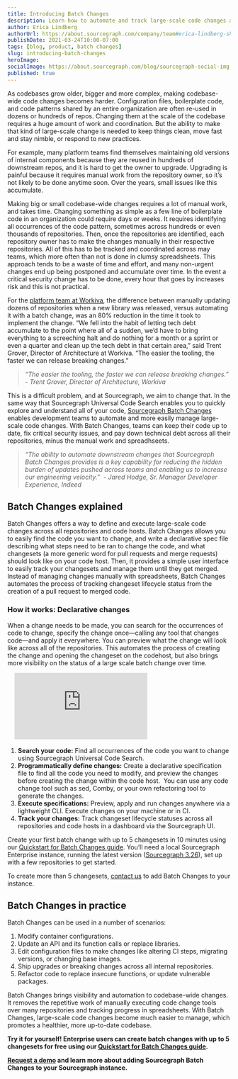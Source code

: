 ```yaml
---
title: Introducing Batch Changes
description: Learn how to automate and track large-scale code changes across all of your repositories and code hosts with Sourcegraph Batch Changes.
author: Erica Lindberg
authorUrl: https://about.sourcegraph.com/company/team#erica-lindberg-she-her
publishDate: 2021-03-24T10:00-07:00
tags: [blog, product, batch changes]
slug: introducing-batch-changes
heroImage:
socialImage: https://about.sourcegraph.com/blog/sourcegraph-social-img.png
published: true
---
```


As codebases grow older, bigger and more complex, making codebase-wide code changes becomes harder. Configuration files, boilerplate code, and code patterns shared by an entire organization are often re-used in dozens or hundreds of repos. Changing them at the scale of the codebase requires a huge amount of work and coordination. But the ability to make that kind of large-scale change is needed to keep things clean, move fast and stay nimble, or respond to new practices.

For example, many platform teams find themselves maintaining old versions of internal components because they are reused in hundreds of downstream repos, and it is hard to get the owner to upgrade. Upgrading is painful because it requires manual work from the repository owner, so it’s not likely to be done anytime soon. Over the years, small issues like this accumulate.

Making big or small codebase-wide changes requires a lot of manual work, and takes time. Changing something as simple as a few line of boilerplate code in an organization could require days or weeks. It requires identifying all occurrences of the code pattern, sometimes across hundreds or even thousands of repositories. Then, once the repositories are identified, each repository owner has to make the changes manually in their respective repositories. All of this has to be tracked and coordinated across may teams, which more often than not is done in clumsy spreadsheets. This approach tends to be a waste of time and effort, and many non-urgent changes end up being postponed and accumulate over time. In the event a critical security change has to be done, every hour that goes by increases risk and this is not practical.

For the [platform team at Workiva](http://about.sourcegraph.com/case-studies/workiva-automates-large-scale-code-changes/), the difference between manually updating dozens of repositories when a new library was released, versus automating it with a batch change, was an 80% reduction in the time it took to implement the change. “We fell into the habit of letting tech debt accumulate to the point where all of a sudden, we’d have to bring everything to a screeching halt and do nothing for a month or a sprint or even a quarter and clean up the tech debt in that certain area,” said Trent Grover, Director of Architecture at Workiva. “The easier the tooling, the faster we can release breaking changes.” 

> *“The easier the tooling, the faster we can release breaking changes.”*
> *- Trent Grover, Director of Architecture, Workiva*

This is a difficult problem, and at Sourcegraph, we aim to change that. In the same way that Sourcegraph Universal Code Search enables you to quickly explore and understand all of your code, [Sourcegraph Batch Changes](https://about.sourcegraph.com/batch-changes) enables development teams to automate and more easily manage large-scale code changes. With Batch Changes, teams can keep their code up to date, fix critical security issues, and pay down technical debt across all their repositories, minus the manual work and spreadhseets.

> *“The ability to automate downstream changes that Sourcegraph Batch Changes provides is a key capability for reducing the hidden burden of updates pushed across teams and enabling us to increase our engineering velocity.”* 
> *- Jared Hodge, Sr. Manager Developer Experience, Indeed*

## Batch Changes explained
Batch Changes offers a way to define and execute large-scale code changes across all repositories and code hosts. Batch Changes allows you to easily find the code you want to change, and write a declarative spec file describing what steps need to be ran to change the code, and what changesets (a more generic word for pull requests and merge requests) should look like on your code host. Then, it provides a simple user interface to easily track your changesets and manage them until they get merged. Instead of managing changes manually with spreadsheets, Batch Changes automates the process of tracking changeset lifecycle status from the creation of a pull request to merged code.  

### How it works: Declarative changes
When a change needs to be made, you can search for the occurrences of code to change, specify the change once—calling any tool that changes code—and apply it everywhere. You can preview what the change will look like across all of the repositories. This automates the process of creating the change and opening the changeset on the codehost, but also brings more visibility on the status of a large scale batch change over time.

<div class="container my-4 video-embed embed-responsive embed-responsive-16by9">
    <iframe class="embed-responsive-item" src="https://www.youtube-nocookie.com/embed/eOmiyXIWTCw?autoplay=0&amp;cc_load_policy=0&amp;start=0&amp;end=0&amp;loop=0&amp;controls=1&amp;modestbranding=0&amp;rel=0" allowfullscreen="" allow="accelerometer; autoplay; encrypted-media; gyroscope; picture-in-picture" frameborder="0"></iframe>
</div>


1. **Search your code:** Find all occurrences of the code you want to change using Sourcegraph Universal Code Search.
2. **Programmatically define changes:** Create a declarative specification file to find all the code you need to modify, and preview the changes before creating the change within the code host.  You can use any code change tool such as sed, Comby, or your own refactoring tool to generate the changes.
3. **Execute specifications:** Preview, apply and run changes anywhere via a lightweight CLI. Execute changes on your machine or in CI. 
4. **Track your changes:** Track changeset lifecycle statuses across all repositories and code hosts in a dashboard via the Sourcegraph UI. 

Create your first batch change with up to 5 changesets in 10 minutes using our [Quickstart for Batch Changes guide](https://docs.sourcegraph.com/batch_changes/quickstart). You’ll need a local Sourcegraph Enterprise instance, running the latest version ([Sourcegraph 3.26](https://docs.sourcegraph.com/admin/updates)), set up with a few repositories to get started. 

To create more than 5 changesets, [contact us](http://about.sourcegraph.com/contact/request-batch-changes-demo) to add Batch Changes to your instance. 

## Batch Changes in practice
Batch Changes can be used in a number of scenarios:

1. Modify container configurations.  
2. Update an API and its function calls or replace libraries. 
3. Edit configuration files to make changes like altering CI steps, migrating versions, or changing base images.
4. Ship upgrades or breaking changes across all internal repositories. 
5. Refactor code to replace insecure functions, or update vulnerable packages.

Batch Changes brings visibility and automation to codebase-wide changes. It removes the repetitive work of manually executing code change tools over many repositories and tracking progress in spreadsheets. With Batch Changes, large-scale code changes become much easier to manage, which promotes a healthier, more up-to-date codebase. 

**Try it for yourself! Enterprise users can create batch changes with up to 5 changesets for free using our [Quickstart for Batch Changes guide](https://docs.sourcegraph.com/batch_changes/quickstart).**

**[Request a demo](http://about.sourcegraph.com/contact/request-batch-changes-demo) and learn more about adding Sourcegraph Batch Changes to your Sourcegraph instance.**
